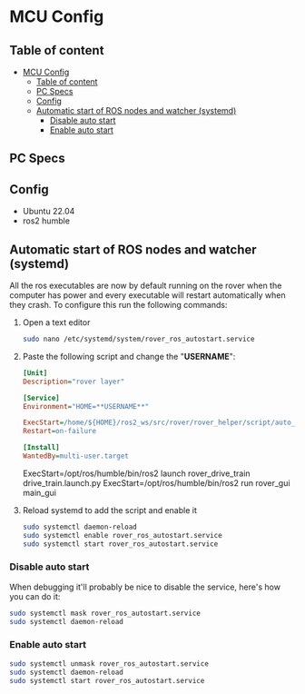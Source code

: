 # MCU Config

## Table of content

- [MCU Config](#mcu-config)
  - [Table of content](#table-of-content)
  - [PC Specs](#pc-specs)
  - [Config](#config)
  - [Automatic start of ROS nodes and watcher (systemd)](#automatic-start-of-ros-nodes-and-watcher-systemd)
    - [Disable auto start](#disable-auto-start)
    - [Enable auto start](#enable-auto-start)

## PC Specs

## Config

- Ubuntu 22.04
- ros2 humble

## Automatic start of ROS nodes and watcher (systemd)

All the ros executables are now by default running on the rover when the computer has power and every executable will restart automatically when they crash. To configure this run the following commands:

1. Open a text editor

    ```bash
    sudo nano /etc/systemd/system/rover_ros_autostart.service
    ```

2. Paste the following script and change the "**USERNAME**":

    ```ini
    [Unit]
    Description="rover layer"

    [Service]
    Environment="HOME=**USERNAME**"

    ExecStart=/home/${HOME}/ros2_ws/src/rover/rover_helper/script/auto_start_rover.sh
    Restart=on-failure

    [Install]
    WantedBy=multi-user.target
    ```

    ExecStart=/opt/ros/humble/bin/ros2 launch rover_drive_train drive_train.launch.py
    ExecStart=/opt/ros/humble/bin/ros2 run rover_gui main_gui

3. Reload systemd to add the script and enable it

    ```bash
    sudo systemctl daemon-reload
    sudo systemctl enable rover_ros_autostart.service
    sudo systemctl start rover_ros_autostart.service
    ```

### Disable auto start

When debugging it'll probably be nice to disable the service, here's how you can do it:

```bash
sudo systemctl mask rover_ros_autostart.service
sudo systemctl daemon-reload

```

### Enable auto start

```bash
sudo systemctl unmask rover_ros_autostart.service
sudo systemctl daemon-reload
sudo systemctl start rover_ros_autostart.service
```
